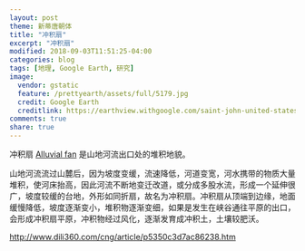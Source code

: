 ```yaml
---
layout: post
theme: 新蒂唐朝体
title: "冲积扇"
excerpt: "冲积扇"
modified: 2018-09-03T11:51:25-04:00
categories: blog
tags: [地理, Google Earth, 研究]
image:
  vendor: gstatic
  feature: /prettyearth/assets/full/5179.jpg
  credit: Google Earth
  creditlink: https://earthview.withgoogle.com/saint-john-united-states-5179
comments: true
share: true
---
```


冲积扇 [Alluvial fan](https://en.wikipedia.org/wiki/Alluvial_fan) 是山地河流出口处的堆积地貌。

山地河流流过山麓后，因为坡度变缓，流速降低，河道变宽，河水携带的物质大量堆积，使河床抬高，因此河流不断地变迁改道，或分成多股水流，形成一个延伸很广，坡度较缓的台地，外形如同折扇，故名为冲积扇。冲积扇从顶端到边缘，地面缓慢降低，坡度逐渐变小，堆积物逐渐变细，如果是发生在峡谷通往平原的出口，会形成冲积扇平原，冲积物经过风化，逐渐发育成冲积土，土壤较肥沃。

http://www.dili360.com/cng/article/p5350c3d7ac86238.htm